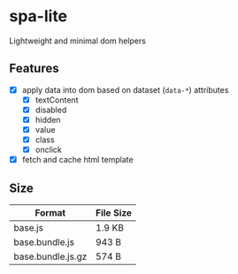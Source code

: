 # spa-lite

Lightweight and minimal dom helpers

## Features

- [x] apply data into dom based on dataset (`data-*`) attributes
  - [x] textContent
  - [x] disabled
  - [x] hidden
  - [x] value
  - [x] class
  - [x] onclick
- [x] fetch and cache html template

## Size

| Format            | File Size |
| ----------------- | --------- |
| base.js           | 1.9 KB    |
| base.bundle.js    | 943 B     |
| base.bundle.js.gz | 574 B     |
